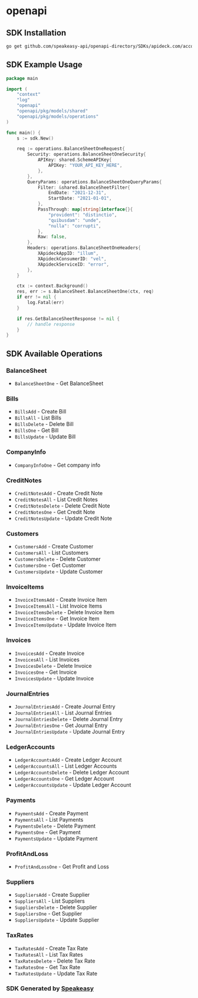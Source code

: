 # openapi

<!-- Start SDK Installation -->
## SDK Installation

```bash
go get github.com/speakeasy-api/openapi-directory/SDKs/apideck.com/accounting/9.1.2/go
```
<!-- End SDK Installation -->

## SDK Example Usage
<!-- Start SDK Example Usage -->
```go
package main

import (
    "context"
    "log"
    "openapi"
    "openapi/pkg/models/shared"
    "openapi/pkg/models/operations"
)

func main() {
    s := sdk.New()

    req := operations.BalanceSheetOneRequest{
        Security: operations.BalanceSheetOneSecurity{
            APIKey: shared.SchemeAPIKey{
                APIKey: "YOUR_API_KEY_HERE",
            },
        },
        QueryParams: operations.BalanceSheetOneQueryParams{
            Filter: &shared.BalanceSheetFilter{
                EndDate: "2021-12-31",
                StartDate: "2021-01-01",
            },
            PassThrough: map[string]interface{}{
                "provident": "distinctio",
                "quibusdam": "unde",
                "nulla": "corrupti",
            },
            Raw: false,
        },
        Headers: operations.BalanceSheetOneHeaders{
            XApideckAppID: "illum",
            XApideckConsumerID: "vel",
            XApideckServiceID: "error",
        },
    }

    ctx := context.Background()
    res, err := s.BalanceSheet.BalanceSheetOne(ctx, req)
    if err != nil {
        log.Fatal(err)
    }

    if res.GetBalanceSheetResponse != nil {
        // handle response
    }
}
```
<!-- End SDK Example Usage -->

<!-- Start SDK Available Operations -->
## SDK Available Operations


### BalanceSheet

* `BalanceSheetOne` - Get BalanceSheet

### Bills

* `BillsAdd` - Create Bill
* `BillsAll` - List Bills
* `BillsDelete` - Delete Bill
* `BillsOne` - Get Bill
* `BillsUpdate` - Update Bill

### CompanyInfo

* `CompanyInfoOne` - Get company info

### CreditNotes

* `CreditNotesAdd` - Create Credit Note
* `CreditNotesAll` - List Credit Notes
* `CreditNotesDelete` - Delete Credit Note
* `CreditNotesOne` - Get Credit Note
* `CreditNotesUpdate` - Update Credit Note

### Customers

* `CustomersAdd` - Create Customer
* `CustomersAll` - List Customers
* `CustomersDelete` - Delete Customer
* `CustomersOne` - Get Customer
* `CustomersUpdate` - Update Customer

### InvoiceItems

* `InvoiceItemsAdd` - Create Invoice Item
* `InvoiceItemsAll` - List Invoice Items
* `InvoiceItemsDelete` - Delete Invoice Item
* `InvoiceItemsOne` - Get Invoice Item
* `InvoiceItemsUpdate` - Update Invoice Item

### Invoices

* `InvoicesAdd` - Create Invoice
* `InvoicesAll` - List Invoices
* `InvoicesDelete` - Delete Invoice
* `InvoicesOne` - Get Invoice
* `InvoicesUpdate` - Update Invoice

### JournalEntries

* `JournalEntriesAdd` - Create Journal Entry
* `JournalEntriesAll` - List Journal Entries
* `JournalEntriesDelete` - Delete Journal Entry
* `JournalEntriesOne` - Get Journal Entry
* `JournalEntriesUpdate` - Update Journal Entry

### LedgerAccounts

* `LedgerAccountsAdd` - Create Ledger Account
* `LedgerAccountsAll` - List Ledger Accounts
* `LedgerAccountsDelete` - Delete Ledger Account
* `LedgerAccountsOne` - Get Ledger Account
* `LedgerAccountsUpdate` - Update Ledger Account

### Payments

* `PaymentsAdd` - Create Payment
* `PaymentsAll` - List Payments
* `PaymentsDelete` - Delete Payment
* `PaymentsOne` - Get Payment
* `PaymentsUpdate` - Update Payment

### ProfitAndLoss

* `ProfitAndLossOne` - Get Profit and Loss

### Suppliers

* `SuppliersAdd` - Create Supplier
* `SuppliersAll` - List Suppliers
* `SuppliersDelete` - Delete Supplier
* `SuppliersOne` - Get Supplier
* `SuppliersUpdate` - Update Supplier

### TaxRates

* `TaxRatesAdd` - Create Tax Rate
* `TaxRatesAll` - List Tax Rates
* `TaxRatesDelete` - Delete Tax Rate
* `TaxRatesOne` - Get Tax Rate
* `TaxRatesUpdate` - Update Tax Rate
<!-- End SDK Available Operations -->

### SDK Generated by [Speakeasy](https://docs.speakeasyapi.dev/docs/using-speakeasy/client-sdks)
